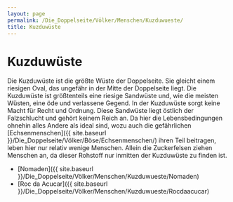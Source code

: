 ```yaml
---
layout: page
permalink: /Die_Doppelseite/Völker/Menschen/Kuzduwueste/
title: Kuzduwüste
---
```


# Kuzduwüste

Die Kuzduwüste ist die größte Wüste der Doppelseite. Sie gleicht einem riesigen Oval, das ungefähr in der Mitte der Doppelseite liegt. Die Kuzduwüste ist größtenteils eine riesige Sandwüste und, wie die meisten Wüsten, eine öde und verlassene Gegend. In der Kuzduwüste sorgt keine Macht für Recht und Ordnung. Diese Sandwüste liegt östlich der Falzschlucht und gehört keinem Reich an. Da hier die Lebensbedingungen ohnehin alles Andere als ideal sind, wozu auch die gefährlichen [Echsenmenschen]({{ site.baseurl }}/Die_Doppelseite/Völker/Böse/Echsenmenschen/) ihren Teil beitragen, leben hier nur relativ wenige Menschen. Allein die Zuckerfelsen ziehen Menschen an, da dieser Rohstoff nur inmitten der Kuzduwüste zu finden ist.

- [Nomaden]({{ site.baseurl }}/Die_Doppelseite/Völker/Menschen/Kuzduwueste/Nomaden)
- [Roc da Acucar]({{ site.baseurl }}/Die_Doppelseite/Völker/Menschen/Kuzduwueste/Rocdaacucar)


